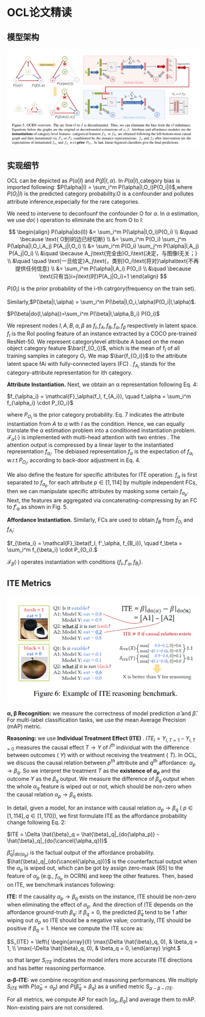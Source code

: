 # OCL论文精读

## 模型架构

![1755269070769](image/OCL/1755269070769.png)

## 实现细节

OCL can be depicted as $P(\alpha | I)$ and $P(\beta | I,\alpha)$. In $P(\alpha|I)$,category bias is imported following: 
$P(\alpha|I) = \sum_i^m P(\alpha|I,O_i)P(O_i|I)$,where $P(O_i|I)$ is the predicted category probability.O is a confounder and pollutes attribute inference,especially for the rare categories.

We need to intervene to deconfounf the confounder O for $\alpha$.
In $\alpha$ estimation, we use $do(\cdot)$ operation to eliminate the arc from O to I:

$$
\begin{align}
P(\alpha|do(I)) &= \sum_i^m P(\alpha|I,O_i)P(O_i) \\
&\quad \because \text{ O到I的边已经切断} \\
&= \sum_i^m P(O_i) \sum_j^m P(\alpha|I,O_i,A_j) P(A_j|I,O_i) \\
&= \sum_i^m P(O_i) \sum_j^m P(\alpha|I,A_j) P(A_j|O_i) \\
&\quad \because A_j\text{完全由}O_i\text{决定，与图像I无关；} \\
&\quad \quad \text{一旦给定}A_j\text{，类别}O_i\text{将对}\alpha\text{不再提供任何信息} \\
&= \sum_i^m P(\alpha|I,A_i) P(O_i) \\
&\quad \because \text{只有当}i=j\text{时}P(A_j|O_i)=1
\end{align}
$$

$P(O_i)$ is the prior probability of the i-th catrgory(frequency on the train set).

Similarly,$P(\beta|I,\alpha) = \sum_i^m P(\beta|I,O_i,\alpha)P(O_i|I,\alpha)$.

$P(\beta|do(I,\alpha))=\sum_i^m P(\beta|I,\alpha,B_i) P(O_i)$

We represent nodes ${I, A, B, α, β}$ as ${f_I, f_A, f_B, f_α,
f_β}$ respectively in latent space. $f_I$ is the RoI pooling
feature of an instance extracted by a COCO pre-trained
ResNet-50. We represent categorylevel attribute A based on the mean object category feature $\bar{f_{O_i}}$, which is the mean of f$_I$ of all training samples in category $O_i$. We map $\bar{f_{O_i}}$ to the attribute latent space fAi
with fully-connected layers (FC) . $f_{A_i}$ stands for
the category-attribute representation for ith category.

**Attribute Instantiation.** Next, we obtain an α representation following Eq. 4:

 $f_{\alpha_i} = \mathcal{F}_\alpha(f_I, f_{A_i}), \quad f_\alpha = \sum_i^m f_{\alpha_i} \cdot P_{O_i}$

where  $P_{O_i}$ is the prior category probability. Eq. 7 indicates the attribute instantiation from  $A$ to  $\alpha$ with  $I$ as the condition. Hence, we can equally translate the  $\alpha$ estimation problem into a conditioned instantiation problem.  $\mathcal{F}_\alpha(\cdot)$ is implemented with multi-head attention with two entries . The attention output is compressed by a linear layer to the instantiated representation  $f_{\alpha_i}$. The debiased representation  $f_\alpha$ is the expectation of  $f_{\alpha_i}$ w.r.t  $P_{O_i}$, according to back-door adjustment in Eq. 4.

We also define the feature for specific attributes for ITE operation.  $f_\alpha$ is first separated to  $f_{\alpha_p}$ for each attribute  $p \in [1, 114]$ by multiple independent FCs, then we can manipulate specific attributes by masking some certain  $f_{\alpha_p}$. Next, the features are aggregated via concatenating-compressing by an FC to  $f'_\alpha$ as shown in Fig. 5.

**Affordance Instantiation.** Similarly, FCs are used to obtain  $f_B$ from  $\bar{f}_{O_i}$ and  $f_{A_i}$:

$f_{\beta_i} = \mathcal{F}_\beta(f_I, f'_\alpha, f_{B_i}), \quad f_\beta = \sum_i^m f_{\beta_i} \cdot P_{O_i}.$

 $\mathcal{F}_\beta(\cdot)$ operates instantiation with conditions  $\{f_I, f'_\alpha, f_{B_i}\}$.

## ITE Metrics
![1755269093192](image/OCL/1755269093192.png)

**α, β Recognition:** we measure the correctness of model prediction  $\hat{\alpha}$ and  $\hat{\beta}$. For multi-label classification tasks, we use the mean Average Precision (mAP) metric.

**Reasoning:** we use **Individual Treatment Effect (ITE)** .  $ITE_i = Y_{i,T=1} - Y_{i,T=0}$ measures the causal effect  $T \rightarrow Y$ of  $i^{th}$ individual with the difference between outcomes ( $Y$) with or without receiving the treatment ( $T$). In OCL, we discuss the causal relation between  $p^{th}$ attribute and  $q^{th}$ affordance:  $\alpha_p \rightarrow \beta_q$. So we interpret the treatment  $T$ as the **existence of  $\alpha_p$** and the outcome  $Y$ as the  $\beta_q$ output. We measure the difference of  $\beta_q$ output when the whole  $\alpha_q$ feature is wiped out or not, which should be non-zero when the causal relation  $\alpha_p \rightarrow \beta_q$ exists.

In detail, given a model, for an instance with causal relation  $\alpha_p \rightarrow \beta_q$ ( $p \in [1, 114], q \in [1, 170]$), we first formulate ITE as the affordance probability change following Eq. 2:

$ITE = \Delta \hat{\beta}_q = \hat{\beta}_q|_{do(\alpha_p)} - \hat{\beta}_q|_{do(\cancel{\alpha_q})}$

 $\hat{\beta}_q|_{do(\alpha_p)}$ is the factual output of the affordance probability.  $\hat{\beta}_q|_{do(\cancel{\alpha_q})}$ is the counterfactual output when the  $\alpha_p$ is wiped out, which can be got by assign zero-mask [65] to the feature of  $\alpha_p$ (e.g.,  $f_{\alpha_p}$ in OCRN) and keep the other features. Then, based on ITE, we benchmark instances following:

**ITE:** If the causality  $\alpha_p \rightarrow \beta_q$ exists on the instance, ITE should be non-zero when eliminating the effect of  $\alpha_p$. And the direction of ITE depends on the affordance ground-truth  $\beta_q$: if  $\beta_q = 0$, the predicted  $\hat{\beta}_q$ tend to be 1 after wiping out  $\alpha_p$ so ITE should be a negative value; contrarily, ITE should be positive if  $\beta_q = 1$. Hence we compute the ITE score as:

$S_{ITE} = \left\{
  \begin{array}{ll}
    \max(\Delta \hat{\beta}_q, 0), & \beta_q = 1, \\
    \max(-\Delta \hat{\beta}_q, 0), & \beta_q = 0,
  \end{array}
\right.$

so that larger  $S_{ITE}$ indicates the model infers more accurate ITE directions and has better reasoning performance.

**α-β-ITE:** we combine recognition and reasoning performances. We multiply  $S_{ITE}$ with  $P(\hat{\alpha}_p = \alpha_p)$ and  $P(\hat{\beta}_q = \beta_q)$ as a unified metric  $S_{\alpha-\beta-ITE}$.

For all metrics, we compute AP for each  $[\alpha_p, \beta_q]$ and average them to mAP. Non-existing pairs are not considered.